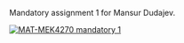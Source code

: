 Mandatory assignment 1 for Mansur Dudajev.

[![MAT-MEK4270 mandatory 1](https://github.com/mansoryashka/actions/workflows/main.yml/badge.svg)](https://github.com/mansoryashka/actions/workflows/main.yml)

